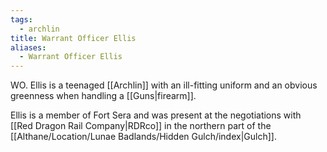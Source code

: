 ```yaml
---
tags:
  - archlin
title: Warrant Officer Ellis
aliases:
  - Warrant Officer Ellis
---
```


WO. Ellis is a teenaged [[Archlin]] with an ill-fitting uniform and an obvious greenness when handling a [[Guns|firearm]].

Ellis is a member of Fort Sera and was present at the negotiations with [[Red Dragon Rail Company|RDRco]] in the northern part of the [[Althane/Location/Lunae Badlands/Hidden Gulch/index|Gulch]].
